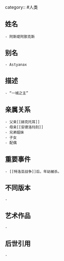 category:: #人类
## 姓名
	- 阿斯堤阿那克斯
## 别名
	- Astyanax
## 描述
	- “一城之主”
## 亲属关系
	- 父亲[[赫克托耳]]
	- 母亲[[安德洛玛刻]]
	- 兄弟姐妹
	- 子女
	- 配偶
## 重要事件
	- [[特洛亚战争]]后，年幼被杀。
## 不同版本
	-
## 艺术作品
	-
## 后世引用
	-
